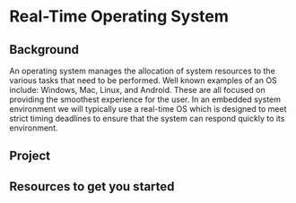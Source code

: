 # Real-Time Operating System

## Background 
An operating system manages the allocation of system resources to the various tasks that need to be performed. Well known examples of an OS include: Windows, Mac, Linux, and Android. These are all focused on providing the smoothest experience for the user. In an embedded system environment we will typically use a real-time OS which is designed to meet strict timing deadlines to ensure that the system can respond quickly to its environment.  

## Project 

## Resources to get you started 
